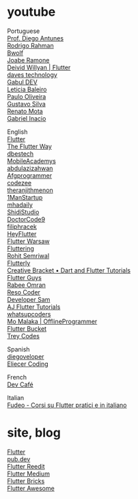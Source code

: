 # youtube

Portuguese\
[Prof. Diego Antunes](https://www.youtube.com/@drantunes/videos)\
[Rodrigo Rahman](https://www.youtube.com/@rodrigorahman/videos)\
[Bwolf](https://www.youtube.com/@BwolfDev/videos)\
[Joabe Ramone](https://www.youtube.com/@JoabeRamone/videos)\
[Deivid Willyan | Flutter](https://www.youtube.com/@FlutterCursos/videos)\
[daves technology](https://www.youtube.com/@davestecnologia/videos)\
[Gabul DEV](https://www.youtube.com/@GabulDEV/videos)\
[Leticia Baleiro](https://www.youtube.com/channel/UChRdRcqQbtdSe6MgAWcnRCQ/videos)\
[Paulo Oliveira](https://www.youtube.com/@pauloCosteira/videos)\
[Gustavo Silva](https://www.youtube.com/@GustavoSilva-zt4xc/videos)\
[Renato Mota](https://www.youtube.com/@RenatoMotaDev/videos)\
[Gabriel Inacio](https://www.youtube.com/@gabrielinacio9900/videos)

English\
[Flutter](https://www.youtube.com/@flutterdev/videos)\
[The Flutter Way](https://www.youtube.com/@TheFlutterWay/videos)\
[dbestech](https://www.youtube.com/@dbestech/videos)\
[MobileAcademys](https://www.youtube.com/@MobileAcademys/videos)\
[abdulazizahwan](https://www.youtube.com/@abdulazizahwan/videos)\
[Afgprogrammer](https://www.youtube.com/@Afgprogrammer/videos)\
[codezee](https://www.youtube.com/@codezee/videos)\
[theranjithmenon](https://www.youtube.com/@theranjithmenon/videos)\
[1ManStartup](https://www.youtube.com/@1ManStartup/videos)\
[mhadaily](https://www.youtube.com/@mhadaily/videos)\
[ShidiStudio](https://www.youtube.com/@ShidiStudio/videos)\
[DoctorCode9](https://www.youtube.com/@DoctorCode9/videos)\
[filiphracek](https://www.youtube.com/@filiphracek/videos)\
[HeyFlutter](https://www.youtube.com/@HeyFlutter/videos)\
[Flutter Warsaw](https://www.youtube.com/@FlutterWarsaw/videos)\
[Fluttering](https://www.youtube.com/@fluttering4032/videos)\
[Rohit Semriwal](https://www.youtube.com/@RohitSemriwal/videos)\
[Flutterly](https://www.youtube.com/@Flutterly/videos)\
[Creative Bracket • Dart and Flutter Tutorials](https://www.youtube.com/@CreativeBracket/videos)\
[Flutter Guys](https://www.youtube.com/@flutterguys/videos)\
[Rabee Omran](https://www.youtube.com/@RabeeOmran/videos)\
[Reso Coder](https://www.youtube.com/@ResoCoder/videos)\
[Developer Sam](https://www.youtube.com/@developersam7921/videos)\
[AJ Flutter Tutorials](https://www.youtube.com/@AJFlutterTutorials/videos)\
[whatsupcoders](https://www.youtube.com/@whatsupcoders/videos)\
[Mo Malaka | OfflineProgrammer](https://www.youtube.com/@_Mo_Malaka_/videos)\
[Flutter Bucket](https://www.youtube.com/@FlutterBucket/videos)\
[Trey Codes](https://www.youtube.com/@TreyHope/videos)

Spanish\
[diegoveloper](https://www.youtube.com/@diegoveloper/videos)\
[Eliecer Coding](https://www.youtube.com/@EliecerCoding/videos)

French\
[Dev Café](https://www.youtube.com/@DevCafe/videos)

Italian\
[Fudeo - Corsi su Flutter pratici e in italiano](https://www.youtube.com/@fudeo/videos)

# site, blog

[Flutter](https://flutter.dev/)\
[pub.dev](https://pub.dev/)\
[Flutter Reedit](https://www.reddit.com/r/FlutterDev/)\
[Flutter Medium](https://medium.com/flutter)\
[Flutter Bricks](https://www.flutterbricks.com/)\
[Flutter Awesome](https://flutterawesome.com/)


